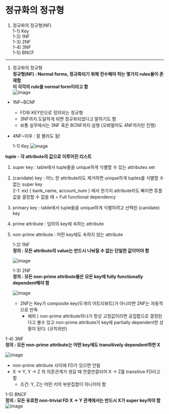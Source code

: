  # 정규화의 정규형  
1. 정규화의 정규형(NF)    
   1-1) Key  
   1-2) 1NF    
   1-3) 2NF    
   1-4) 3NF  
   1-5) BNCF    

***


1. 정규화의 정규형  
**정규형(NF) : Normal forms, 정규화되기 위해 전수해야 하는 몇가지 rules들이 존재함  
이 각각의 rule을 normal form이라고 함**     
![image](https://github.com/mithzinf/DB-Study/assets/124668883/6adbe6a0-5d8c-403f-b275-2e9ece280ba5)  

- 1NF~BCNF  
  - FD와 KEY만으로 정의되는 정규형    
  - 3NF까지 도달하게 되면 정규화되었다고 말하기도 함
  - 보통 실무에서는 3NF 혹은 BCNF까지 실행 (오바떨어도 4NF까지만 진행)
    
- 4NF~이후 : 잘 몰라도 됨!



   1-1) Key
![image](https://github.com/mithzinf/DB-Study/assets/124668883/25b00223-aae9-48cb-8552-33fd154986ce)

**tuple - 각 attribute의 값으로 이루어진 리스트**  


1. super key : table에서 tuple들을 unique하게 식별할 수 있는 attributes set  
2. (canidate) key : 어느 한 attribute라도 제거하면 unique하게 tuples를 식별할 수 없는 super key  
  2-1. ex) { bank_name, account_num } 에서 한가지 attribute라도 빠지면 튜플 값을 결정할 수 없을 때 = Full functional dependency
3. primary key : table에서 tuple들을 unique하게 식별하려고 선택된 (canidate) key
4. prime attribute : 임의의 key에 속하는 attribute
5. non-prime attribute : 어떤 key에도 속하지 않는 attribute



   1-2) 1NF  
  **정의 : 모든 attribute의 value는 반드시 나눠질 수 없는 단일한 값이어야 함**    

   ![image](https://github.com/mithzinf/DB-Study/assets/124668883/e47045b0-6c2d-4b11-adf1-271da79a95a3)   


  
   1-3) 2NF  
   **정의 : 모든 non-prime attribute들은 모든 key에 fully functionally dependent해야 함**    

   ![image](https://github.com/mithzinf/DB-Study/assets/124668883/a6daa857-59c2-484c-8844-9d94388fd363)  


   - 2NF는 Key가 composite key(두개의 어트리뷰트)가 아니라면 2NF는 자동적으로 만족
     - 예외 ) non-prime attribute하나가 항상 고정값이라면 공집합으로 결정된다고 볼수 있고 non-prime attribute가 key에 partially dependent한 상황이 된다. (규칙위반)
    

  1-4) 3NF   
    **정의 : 모든 non-prime attribute는 어떤 key에도 transitively dependent하면 X**  

    
  ![image](https://github.com/mithzinf/DB-Study/assets/124668883/b0c47d35-14dd-4908-b5fc-a23ca66fe10b)

  - non-prime attribute 사이에 FD가 있으면 안됨
  - X → Y, Y → Z 의 의존관계가 생길 때 연결연결되어 X → Z를 transitive FD라고 함
    - 조건: Y, Z는 어떤 키의 부분집합이 아니어야 함
   

 1-5) BNCF    
  **정의 : 모든 유효한 non-trivial FD X → Y 관계에서는 반드시 X가 super key여야 함**  
 ![image](https://github.com/mithzinf/DB-Study/assets/124668883/24ceba1a-b6de-4498-8a1d-10443b320530)

  
 





















